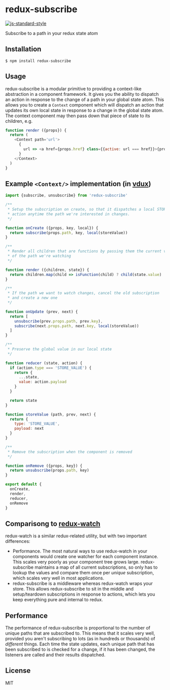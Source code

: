 
# redux-subscribe

[![js-standard-style](https://img.shields.io/badge/code%20style-standard-brightgreen.svg?style=flat)](https://github.com/feross/standard)

Subscribe to a path in your redux state atom

## Installation

    $ npm install redux-subscribe

## Usage

redux-subscribe is a modular primitive to providing a context-like abstraction in a component framework. It gives you the ability to dispatch an action in response to the change of a path in your global state atom. This allows you to create a `Context` component which will dispatch an action that updates its own local state in response to a change in the global state atom. The context component may then pass down that piece of state to its children, e.g.

```javascript
function render ({props}) {
  return (
    <Context path='url'>
      {
        url => <a href={props.href} class={{active: url === href}}>{props.text}</a>
      }
    </Context>
  )
}
```

## Example `<Context/>` implementation (in [vdux](https://github.com/vdux/vdux))


```javascript
import {subscribe, unsubscribe} from 'redux-subscribe'

/**
 * Setup the subscription on create, so that it dispatches a local STORE_VALUE
 * action anytime the path we're interested in changes.
 */

function onCreate ({props, key, local}) {
  return subscribe(props.path, key, local(storeValue))
}

/**
 * Render all children that are functions by passing them the current value
 * of the path we're watching
 */

function render ({children, state}) {
  return children.map(child => isFunction(child) ? child(state.value) : child)
}

/**
 * If the path we want to watch changes, cancel the old subscription
 * and create a new one
 */

function onUpdate (prev, next) {
  return [
    unsubscribe(prev.props.path, prev.key),
    subscribe(next.props.path, next.key, local(storeValue))
  ]
}

/**
 * Preserve the global value in our local state
 */

function reducer (state, action) {
  if (action.type === 'STORE_VALUE') {
    return {
      ...state,
      value: action.payload
    }
  }

  return state
}

function storeValue (path, prev, next) {
  return {
    type: 'STORE_VALUE',
    payload: next
  }
}

/**
 * Remove the subscription when the component is removed
 */

function onRemove ({props, key}) {
  return unsubscribe(props.path, key)
}

export default {
  onCreate,
  render,
  reducer,
  onRemove
}
```

## Comparisong to [redux-watch](http://github.com/jprichardson/redux-watch)

redux-watch is a similar redux-related utility, but with two important differences:

  * Performance. The most natural ways to use redux-watch in your components would create one watcher for each component instance. This scales very poorly as your component tree grows large. redux-subscribe maintains a map of all current subscriptions, so only has to lookup the values and compare them once per *unique* subscription, which scales very well in most applications.
  * redux-subscribe is a middleware whereas redux-watch wraps your store. This allows redux-subscribe to sit in the middle and setup/teardown subscriptions in response to actions, which lets you keep everything pure and internal to redux.

## Performance

The performance of redux-subscribe is proportional to the number of unique paths that are subscribed to. This means that it scales very well, provided you aren't subscribing to lots (as in hundreds or thousands) of *different* things. Each time the state updates, each unique path that has been subscribed to is checked for a change, if it has been changed, the listeners are called and their results dispatched.

## License

MIT
